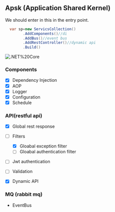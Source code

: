 ## Apsk (Application Shared Kernel)

We should enter in this in the entry point.
``` csharp
  var sp=new ServicsCollection()
        .AddComponents()//di
        .AddBus()//event bus
        .AddRestController()//dynamic api
        .Build()
```
![.NET%20Core](https://github.com/gainorloss/Apsk/workflows/.NET%20Core/badge.svg)
###  Components
   * [x] Dependency Injection
   * [x] AOP
   * [x] Logger
   * [x] Configuration
   * [x] Schedule

### API(restful api)
   * [x] Global rest response
   * [ ] Filters
     * [x] Gloabal exception filter
     * [ ] Gloabal authentication filter
   * [ ] Jwt authentication
   * [ ] Validation

   * [x] Dynamic API

### MQ (rabbit mq)
   * EventBus